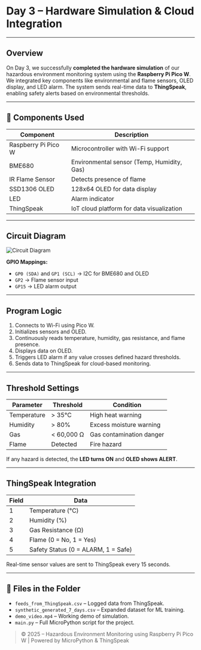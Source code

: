 #  Day 3 – Hardware Simulation & Cloud Integration 


---

##  Overview

On Day 3, we successfully **completed the hardware simulation** of our hazardous environment monitoring system using the **Raspberry Pi Pico W**. We integrated key components like environmental and flame sensors, OLED display, and LED alarm. The system sends real-time data to **ThingSpeak**, enabling safety alerts based on environmental thresholds.

---

## 🧩 Components Used

| Component           | Description                              |
|---------------------|------------------------------------------|
| Raspberry Pi Pico W | Microcontroller with Wi-Fi support       |
| BME680              | Environmental sensor (Temp, Humidity, Gas) |
| IR Flame Sensor     | Detects presence of flame                |
| SSD1306 OLED        | 128x64 OLED for data display             |
| LED                 | Alarm indicator                          |
| ThingSpeak          | IoT cloud platform for data visualization|

---

##  Circuit Diagram

![Circuit Diagram](https://github.com/user-attachments/assets/68ded8c7-f200-4a9a-9a8d-12cc1bad6c99)


**GPIO Mappings:**

- `GP0 (SDA)` and `GP1 (SCL)` → I2C for BME680 and OLED  
- `GP2` → Flame sensor input  
- `GP15` → LED alarm output

---

##  Program Logic

1. Connects to Wi-Fi using Pico W.
2. Initializes sensors and OLED.
3. Continuously reads temperature, humidity, gas resistance, and flame presence.
4. Displays data on OLED.
5. Triggers LED alarm if any value crosses defined hazard thresholds.
6. Sends data to ThingSpeak for cloud-based monitoring.

---

##  Threshold Settings

| Parameter   | Threshold    | Condition                        |
|-------------|--------------|----------------------------------|
| Temperature | > 35°C       |  High heat warning               |
| Humidity    | > 80%        |  Excess moisture warning         |
| Gas         | < 60,000 Ω   |  Gas contamination danger        |
| Flame       | Detected     |  Fire hazard                     |

If any hazard is detected, the **LED turns ON** and **OLED shows ALERT**.

---

##  ThingSpeak Integration

| Field | Data             |
|-------|------------------|
| 1     | Temperature (°C) |
| 2     | Humidity (%)     |
| 3     | Gas Resistance (Ω) |
| 4     | Flame (0 = No, 1 = Yes) |
| 5     | Safety Status (0 = ALARM, 1 = Safe) |

Real-time sensor values are sent to ThingSpeak every 15 seconds.

---

## 🧪 Files in the Folder

- `feeds_from_ThingSpeak.csv` – Logged data from ThingSpeak.
- `synthetic_generated_7_days.csv` – Expanded dataset for ML training.
- `demo_video.mp4` – Working demo of simulation.
- `main.py` – Full MicroPython script for the project.




> © 2025 – Hazardous Environment Monitoring using Raspberry Pi Pico W | Powered by MicroPython & ThingSpeak
